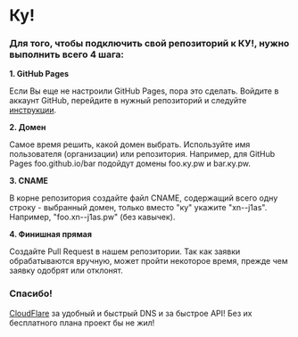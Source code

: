 # Ку!

### Для того, чтобы подключить свой репозиторий к КУ!, нужно выполнить всего 4 шага:
**1. GitHub Pages**

Если Вы еще не настроили GitHub Pages, пора это сделать. Войдите в аккаунт GitHub, перейдите в нужный репозиторий и следуйте [инструкции](https://pages.github.com).

**2. Домен**

Самое время решить, какой домен выбрать. Используйте имя пользователя (организации) или репозитория. Например, для GitHub Pages foo.github.io/bar подойдут домены foo.ку.pw и bar.ку.pw.

**3. CNAME**

В корне репозитория создайте файл CNAME, содержащий всего одну строку - выбранный домен, только вместо "ку" укажите "xn--j1as". Например, "foo.xn--j1as.pw" (без кавычек).

**4. Финишная прямая**

Создайте Pull Request в нашем репозитории. Так как заявки обрабатываются вручную, может пройти некоторое время, прежде чем заявку одобрят или отклонят.

### Спасибо!
[CloudFlare](https://cloudflare.com) за удобный и быстрый DNS и за быстрое API! Без их бесплатного плана проект бы не жил!
